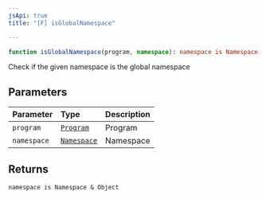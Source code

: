 ```yaml
---
jsApi: true
title: "[F] isGlobalNamespace"

---
```

```ts
function isGlobalNamespace(program, namespace): namespace is Namespace & Object
```

Check if the given namespace is the global namespace

## Parameters

| Parameter | Type | Description |
| :------ | :------ | :------ |
| `program` | [`Program`](../interfaces/Program.md) | Program |
| `namespace` | [`Namespace`](../interfaces/Namespace.md) | Namespace |

## Returns

`namespace is Namespace & Object`
